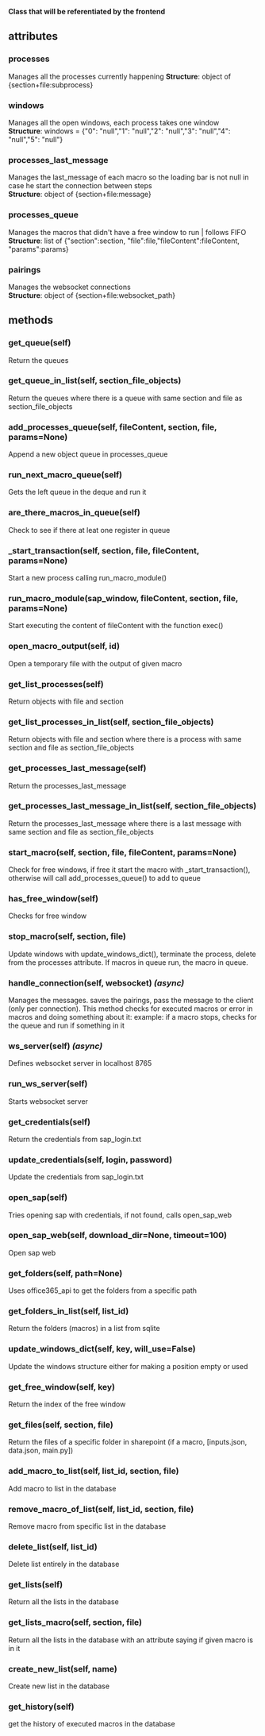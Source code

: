 
**Class that will be referentiated by the frontend**

## attributes

### **processes**
Manages all the processes currently happening
**Structure**: object of {section+file:subprocess} 
### **windows**
Manages all the open windows, each process takes one window\
**Structure**: windows = {"0": "null","1": "null","2": "null","3": "null","4": "null","5": "null"}

### **processes_last_message**
Manages the last_message of each macro so the loading bar is not null in case he start the connection between steps\
**Structure**: object of {section+file:message}

### **processes_queue**
Manages the macros that didn't have a free window to run | follows FIFO\
**Structure**: list of {"section":section, "file":file,"fileContent":fileContent, "params":params}

### **pairings**
Manages the websocket connections\
**Structure**: object of {section+file:websocket_path}

## methods
### **get_queue(self)**
Return the queues
### **get_queue_in_list(self, section_file_objects)**
Return the queues where there is a queue with same section and file as section_file_objects
### **add_processes_queue(self, fileContent, section, file, params=None)**
Append a new object queue in processes_queue
### **run_next_macro_queue(self)**
Gets the left queue in the deque and run it
### **are_there_macros_in_queue(self)**
Check to see if there at leat one register in queue
### **_start_transaction(self, section, file, fileContent, params=None)**
Start a new process calling run_macro_module()
### **run_macro_module(sap_window, fileContent, section, file, params=None)**
Start executing the content of fileContent with the function exec()
### **open_macro_output(self, id)**
Open a temporary file with the output of given macro
### **get_list_processes(self)**
Return objects with file and section
### **get_list_processes_in_list(self, section_file_objects)**
Return objects with file and section where there is a process with same section and file as section_file_objects
### **get_processes_last_message(self)**
Return the processes_last_message
### **get_processes_last_message_in_list(self, section_file_objects)**
Return the processes_last_message where there is a last message with same section and file as section_file_objects
### **start_macro(self, section, file, fileContent, params=None)**
Check for free windows, if free it start the macro with _start_transaction(), otherwise will call add_processes_queue() to add to queue
### **has_free_window(self)**
Checks for free window
### **stop_macro(self, section, file)**
Update windows with update_windows_dict(), terminate the process, delete from the processes attribute. If macros in queue run, the macro in queue. 
### **handle_connection(self, websocket)** *(async)*
Manages the messages. saves the pairings, pass the message to the client (only per connection).
This method checks for executed macros or error in macros and doing something about it:
example: if a macro stops, checks for the queue and run if something in it
### **ws_server(self)** *(async)*
Defines websocket server in localhost 8765
### **run_ws_server(self)**
Starts websocket server
### **get_credentials(self)**
Return the credentials from sap_login.txt
### **update_credentials(self, login, password)**
Update the credentials from sap_login.txt
### **open_sap(self)**
Tries opening sap with credentials, if not found, calls open_sap_web
### **open_sap_web(self, download_dir=None, timeout=100)**
Open sap web
### **get_folders(self, path=None)**
Uses office365_api to get the folders from a specific path
### **get_folders_in_list(self, list_id)**
Return the folders (macros) in a list from sqlite
### **update_windows_dict(self, key, will_use=False)**
Update the windows structure either for making a position empty or used
### **get_free_window(self, key)**
Return the index of the free window
### **get_files(self, section, file)**
Return the files of a specific folder in sharepoint (if a macro, [inputs.json, data.json, main.py])
### **add_macro_to_list(self, list_id, section, file)**
Add macro to list in the database
### **remove_macro_of_list(self, list_id, section, file)**
Remove macro from specific list in the database
### **delete_list(self, list_id)**
Delete list entirely in the database
### **get_lists(self)**
Return all the lists in the database
### **get_lists_macro(self, section, file)**
Return all the lists in the database with an attribute saying if given macro is in it
### **create_new_list(self, name)**
Create new list in the database
### **get_history(self)**
get the history of executed macros in the database